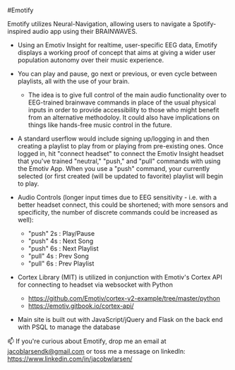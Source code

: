 #Emotify

Emotify utilizes Neural-Navigation, allowing users to navigate a Spotify-inspired audio app using their BRAINWAVES.
 - Using an Emotiv Insight for realtime, user-specific EEG data, Emotify displays a working proof of concept that aims at giving a wider user population autonomy over their music experience.
 - You can play and pause, go next or previous, or even cycle between playlists, all with the use of your brain.
    - The idea is to give full control of the main audio functionality over to EEG-trained brainwave commands in place of the usual physical inputs in order to provide accessibility to those who might benefit from an alternative methodoloy. It could also have implications on things like hands-free music control in the future.

- A standard userflow would include signing up/logging in and then creating a playlist to play from or playing from pre-existing ones. Once logged in, hit "connect headset" to connect the Emotiv Insight headset that you've trained "neutral," "push," and "pull" commands with using the Emotiv App. When you use a "push" command, your currently selected (or first created (will be updated to favorite) playlist will begin to play.
- Audio Controls (longer input times due to EEG sensitivity - i.e. with a better headset connect, this could be shortened; with more sensors and specificity, the number of discrete commands could be increased as well): 
    - "push" 2s : Play/Pause
    - "push" 4s : Next Song
    - "push" 6s : Next Playlist
    - "pull" 4s : Prev Song
    - "pull" 6s : Prev Playlist
- Cortex Library (MIT) is utilized in conjunction with Emotiv's Cortex API for connecting to headset via websocket with Python
  - https://github.com/Emotiv/cortex-v2-example/tree/master/python 
  - https://emotiv.gitbook.io/cortex-api/
- Main site is built out with JavaScript/jQuery and Flask on the back end with PSQL to manage the database

📫 If you're curious about Emotify, drop me an email at jacoblarsendk@gmail.com or toss me a message on linkedIn: https://www.linkedin.com/in/jacobwlarsen/
